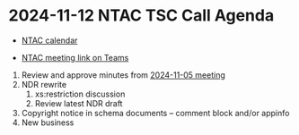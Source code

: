 # 2024-11-12 NTAC TSC Call Agenda

- [NTAC calendar](https://lists.oasis-open-projects.org/g/niemopen-ntactsc/calendar)

- [NTAC meeting link on Teams](https://dod.teams.microsoft.us/l/meetup-join/19%3adod%3ameeting_027b8f8cd305438fbb0a76a1e7896d97%40thread.v2/0?context=%7b%22Tid%22%3a%22102d0191-eeae-4761-b1cb-1a83e86ef445%22%2c%22Oid%22%3a%2270ae69c4-ba53-4071-b60d-68a8b321854e%22%7d)

1. Review and approve minutes from [2024-11-05 meeting](2024-11-05-minutes.md)
2. NDR rewrite
   1. xs:restriction discussion
   2. Review latest NDR draft
  3. Copyright notice in schema documents – comment block and/or appinfo
4. New business
